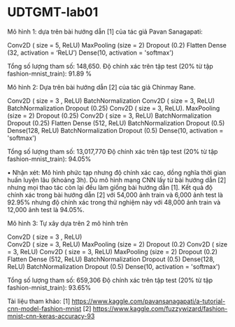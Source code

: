 # UDTGMT-lab01

Mô hình 1: dựa trên bài hướng dẫn [1] của tác giả Pavan Sanagapati:

Conv2D ( size = 5, ReLU)
MaxPooling (size = 2)
Dropout (0.2)
Flatten
Dense (32, activation = ‘ReLU’)	
Dense(10, activation = 'softmax')

Tổng số lượng tham số: 148,650.
Độ chính xác trên tập test (20% từ tập fashion-mnist_train): 91.89 %


Mô hình 2: Dựa trên bài hướng dẫn [2] của tác giả Chinmay Rane.

Conv2D ( size = 3 , ReLU)
BatchNormalization
Conv2D ( size = 3, ReLU)
BatchNormalization
Dropout (0.25)
Conv2D ( size = 3, ReLU).
MaxPooling (size = 2)
Dropout (0.25)
Conv2D ( size = 3, ReLU)
BatchNormalization
Dropout (0.25)
Flatten
Dense (512, ReLU)
BatchNormalization
Dropout (0.5)
Dense(128, ReLU)
BatchNormalization
Dropout (0.5)
Dense(10, activation = 'softmax')

Tổng số lượng tham số: 13,017,770
Độ chính xác trên tập test (20% từ tập fashion-mnist_train): 94.05% 

•	Nhận xét: Mô hình phức tạp nhưng độ chính xác cao, dồng nghĩa thời gian huấn luyện lâu (khoảng 3h). Dù mô hình mạng CNN lấy từ bài hướng dẫn [2] nhưng mọi thao tác còn lại đều làm giống bài hướng dẫn [1]. Kết quả độ chính xác trong bài hướng dẫn [2] với 54,000 ảnh train và 6,000 ảnh test là 92.95% nhưng độ chính xác trong thử nghiệm này với 48,000 ảnh train và 12,000 ảnh test là 94.05%. 


Mô hình 3: Tự xây dựa trên 2 mô hình trên

Conv2D ( size = 3 , ReLU)	
Conv2D ( size = 3, ReLU)
MaxPooling (size = 2)
Dropout (0.2)
Conv2D ( size = 3, ReLU)
Conv2D ( size = 3, ReLU)
MaxPooling (size = 2)
Dropout (0.2)
Flatten
Dense (512, ReLU)
BatchNormalization
Dropout (0.5)
Dense(128, ReLU)
BatchNormalization
Dropout (0.5)
Dense(10, activation = 'softmax')

Tổng số lượng tham số: 659,306
Độ chính xác trên tập test (20% từ tập fashion-mnist_train): 93.65%

Tài liệu tham khảo:
[1] https://www.kaggle.com/pavansanagapati/a-tutorial-cnn-model-fashion-mnist
[2] https://www.kaggle.com/fuzzywizard/fashion-mnist-cnn-keras-accuracy-93
